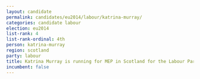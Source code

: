 ```yaml
---
layout: candidate
permalink: candidates/eu2014/labour/katrina-murray/
categories: candidate labour
election: eu2014
list-rank: 4
list-rank-ordinal: 4th
person: katrina-murray
region: scotland
party: labour
title: Katrina Murray is running for MEP in Scotland for the Labour Party
incumbent: false
---
```


